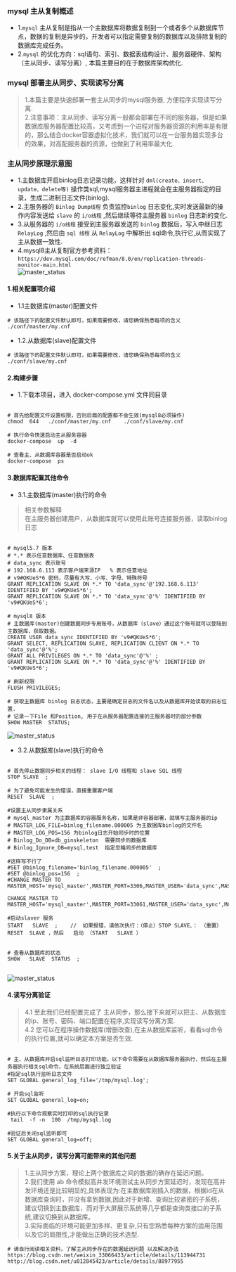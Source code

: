 ### mysql 主从复制概述  
- 1.`mysql`  主从复制是指从一个主数据库将数据复制到一个或者多个从数据库节点，数据的复制是异步的，开发者可以指定需要复制的数据库以及排除复制的数据库完成任务。   
- 2.`mysql` 的优化方向：sql语句、索引、数据表结构设计、服务器硬件、架构（主从同步、读写分离）, 本篇主要目的在于数据库架构优化.  


###  mysql 部署主从同步、实现读写分离  
> 1.本篇主要是快速部署一套主从同步的mysql服务器, 方便程序实现读写分离.    
> 2.注意事项：主从同步、读写分离一般都会部署在不同的服务器，但是如果数据库服务器配置比较高，又考虑到一个进程对服务器资源的利用率是有限的，那么结合docker容器虚拟化技术，我们就可以在一台服务器实现多台的效果，对高配服务器的资源，也做到了利用率最大化.  

### 主从同步原理示意图
- 1.主数据库开启binlog日志记录功能，这样针对 `dml(create、insert、update、delete等)` 操作类sql,mysql服务器主进程就会在主服务器指定的目录，生成二进制日志文件(binlog).  
- 2.主服务器的 `Binlog Dump线程` 负责监控`binlog` 日志变化,实时发送最新的操作内容发送给 `slave` 的 `i/o线程` ,然后继续等待主服务器 `binlog` 日志新的变化.   
- 3.从服务器的 `i/o线程` 接受到主服务器发送的 `binlog` 数据后，写入中继日志 `RelayLog` ,然后由 `sql 线程` 从 `RelayLog` 中解析出 sql命令,执行它,从而实现了主从数据一致性.  
- 4.mysql8主从复制官方参考资料：`https://dev.mysql.com/doc/refman/8.0/en/replication-threads-monitor-main.html`  
![master_status](https://www.ginskeleton.com/images/master-to-slave.png)

####  1.相关配置项介绍  
- 1.1主数据库(master)配置文件
```code  
# 该路径下的配置文件默认即可，如果需要修改，请您确保熟悉每项的含义
./conf/master/my.cnf

```

- 1.2.从数据库(slave)配置文件
```code  
# 该路径下的配置文件默认即可，如果需要修改，请您确保熟悉每项的含义
./conf/slave/my.cnf

```

####  2.构建步骤  
 - 1.下载本项目，进入 docker-compose.yml 文件同目录
```code   

# 首先给配置文件设置权限，否则后面的配置都不会生效(mysql8必须操作)
chmod  644   ./conf/master/my.cnf    ./conf/slave/my.cnf

# 执行命令快速启动主从服务容器
docker-compose  up  -d

# 查看主、从数据库容器是否启动ok
docker-compose  ps

```

#### 3.数据库配置其他命令
 - 3.1.主数据库(master)执行的命令  
 > 相关参数解释  
 > 在主服务器创建用户，从数据库就可以使用此账号连接服务器，读取binlog日志  

```code   

# mysql5.7 版本
# *.* 表示任意数据库、任意数据表  
# data_sync 表示账号  
# 192.168.6.113 表示客户端来源IP   % 表示任意地址
# v9#QKUeS*6 密码，尽量有大写、小写、字母、特殊符号  
GRANT REPLICATION SLAVE ON *.* TO 'data_sync'@'192.168.6.113' IDENTIFIED BY 'v9#QKUeS*6'; 
GRANT REPLICATION SLAVE ON *.* TO 'data_sync'@'%' IDENTIFIED BY 'v9#QKUeS*6';

# mysql8 版本
# 主数据库(master)创建数据同步专用账号，从数据库（slave）通过这个账号就可以登陆到主数据库，获取数据。
CREATE USER data_sync IDENTIFIED BY 'v9#QKUeS*6';
GRANT SELECT, REPLICATION SLAVE, REPLICATION CLIENT ON *.* TO 'data_sync'@'%';
GRANT ALL PRIVILEGES ON *.* TO 'data_sync'@'%' ;
GRANT REPLICATION SLAVE ON *.* TO 'data_sync'@'%' IDENTIFIED BY 'v9#QKUeS*6';

# 刷新权限
FLUSH PRIVILEGES;

# 获取主数据库 binlog 日志状态，主要是确定日志的文件名以及从数据库开始读取的日志位置. 
# 记录一下File 和Position, 用于在从服务器配置连接的主服务器时的部分参数
SHOW MASTER  STATUS; 

```
![master_status](https://www.ginskeleton.com/images/master_status.jpg)

- 3.2.从数据库(slave)执行的命令
```code   

# 首先停止数据同步相关的线程： slave I/O 线程和 slave SQL 线程
STOP SLAVE  ;

# 为了避免可能发生的错误，直接重置客户端
RESET  SLAVE  ;

#设置主从同步隶属关系
# mysql_master 为主数据库的容器服务名称，如果是非容器部署，就填写主服务器的ip
# MASTER_LOG_FILE=binlog_filename.000005 为主数据库binlog的文件名
# MASTER_LOG_POS=156 为binlog日志开始同步时的位置
# Binlog_Do_DB=db_ginskeleton  需要同步的数据库
# Binlog_Ignore_DB=mysql,test  指定忽略同步的数据库

#这样写不行了
#SET @binlog_filename='binlog_filename.000005'  ;
#SET @binlog_pos=156  ;
#CHANGE MASTER TO MASTER_HOST='mysql_master',MASTER_PORT=3306,MASTER_USER='data_sync',MASTER_PASSWORD='v9#QKUeS*6',MASTER_LOG_FILE=@binlog_filename,MASTER_LOG_POS=@binlog_pos;

CHANGE MASTER TO MASTER_HOST='mysql_master',MASTER_PORT=33061,MASTER_USER='data_sync',MASTER_PASSWORD='v9#QKUeS*6',MASTER_LOG_FILE='binlog_filename.000003',MASTER_LOG_POS=154,MASTER_CONNECT_retry=30;

#启动slaver 服务
START   SLAVE  ;    //  如果报错，请依次执行：（停止）STOP SLAVE、： （重置）RESET  SLAVE ，然后   启动 （START   SLAVE ）


# 查看从数据库的状态
SHOW   SLAVE  STATUS  ;


```
![master_status](https://www.ginskeleton.com/images/slave_status.png)


#### 4.读写分离验证  
> 4.1 至此我们已经配置完成了 主从同步，那么接下来就可以把主、从数据库的ip、账号、密码、端口配置在程序,实现读写分离方案.  
> 4.2 您可以在程序操作数据库(增删改查),在主从数据库监听，看看sql命令的执行位置,就可以确定本方案是否生效.  
```code  

# 主、从数据库开启sql监听日志打印功能，以下命令需要在从数据库服务器执行，然后在主服务器执行相关sql命令，在系统层面进行独立验证
#指定sql执行监听日志文件
SET GLOBAL general_log_file='/tmp/mysql.log';

# 开启sql监听
SET GLOBAL general_log=on;

#执行以下命令观察实时打印的sql执行记录
 tail  -f -n  100  /tmp/mysql.log 

#验证后关闭sql监听即可
SET GLOBAL general_log=off;

```

#### 5.关于主从同步，读写分离可能带来的其他问题
> 1.主从同步方案，理论上两个数据库之间的数据的确存在延迟问题。   
> 2.我们使用 ab 命令模拟高并发环境测试主从同步方案延迟时，发现在高并发环境还是比较明显的,具体表现为:在主数据库刚插入的数据，根据id在从数据库查询时，并没有拿到数据,因此对于新增、查询比较紧密的子系统，建议切换到主数据库，而对于大屏展示系统等几乎都是查询类接口的子系统,建议切换到从数据库。   
> 3.实际面临的环境可能更加多样、更复杂,只有您熟悉每种方案的适用范围以及它的局限性,才能做出正确的技术选型.  
```code 
# 请自行阅读相关资料，了解主从同步存在的数据延迟问题 以及解决办法 
https://blog.csdn.net/weixin_33066433/article/details/113944731
http://blog.csdn.net/u012845423/article/details/88977955

```